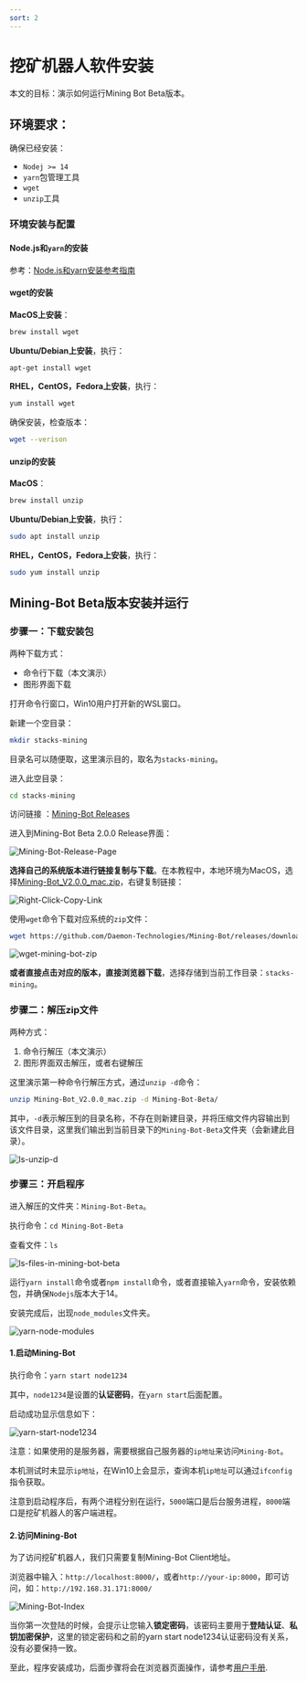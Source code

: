 ```yaml
---
sort: 2
---
```


# 挖矿机器人软件安装

本文的目标：演示如何运行Mining Bot Beta版本。

## 环境要求：

确保已经安装：

- `Nodej >= 14`
- `yarn`包管理工具
- `wget`
- `unzip`工具

### 环境安装与配置

#### Node.js和`yarn`的安装

参考：[Node.js和yarn安装参考指南](https://github.com/Daemon-Technologies/docs/blob/master/_draft/Mining-Bot-Alpha-Version/Build-Before-Using/Mining-Bot-Alpha-Tutorial-CN.md)

#### wget的安装

**MacOS上安装**：

```bash
brew install wget
```

**Ubuntu/Debian上安装**，执行：

```bash
apt-get install wget
```

**RHEL，CentOS，Fedora上安装**，执行：

```bash
yum install wget
```

确保安装，检查版本：

```bash
wget --verison
```

#### unzip的安装

**MacOS**： 

```bash
brew install unzip
```

**Ubuntu/Debian上安装**，执行：

```bash
sudo apt install unzip
```

**RHEL，CentOS，Fedora上安装**，执行：

```bash
sudo yum install unzip
```

## Mining-Bot Beta版本安装并运行

### 步骤一：下载安装包

两种下载方式：

- 命令行下载（本文演示）
- 图形界面下载

打开命令行窗口，Win10用户打开新的WSL窗口。

新建一个空目录：

```bash
mkdir stacks-mining
```

目录名可以随便取，这里演示目的，取名为`stacks-mining`。

进入此空目录：

```bash
cd stacks-mining
```

访问链接 ：[Mining-Bot Releases](https://github.com/Daemon-Technologies/Mining-Bot/releases/tag/2.0.0)

进入到Mining-Bot Beta 2.0.0 Release界面：



![Mining-Bot-Release-Page](assets/Mining-Bot-Release-Page.png)



**选择自己的系统版本进行链接复制与下载**。在本教程中，本地环境为MacOS，选择[Mining-Bot_V2.0.0_mac.zip](https://github.com/Daemon-Technologies/Mining-Bot/releases/download/2.0.0/Mining-Bot_V2.0.0_mac.zip)，右键复制链接：

![Right-Click-Copy-Link](assets/Right-Click-Copy-Link.png)





使用`wget`命令下载对应系统的`zip`文件：

```bash
wget https://github.com/Daemon-Technologies/Mining-Bot/releases/download/2.0.0/Mining-Bot_V2.0.0_mac.zip
```

![wget-mining-bot-zip](assets/wget-mining-bot-zip.png)

**或者直接点击对应的版本，直接浏览器下载**，选择存储到当前工作目录：`stacks-mining`。

### 步骤二：解压zip文件

两种方式：

1. 命令行解压（本文演示）
2. 图形界面双击解压，或者右键解压

这里演示第一种命令行解压方式，通过`unzip -d`命令：

```bash
unzip Mining-Bot_V2.0.0_mac.zip -d Mining-Bot-Beta/
```

其中，`-d`表示解压到的目录名称，不存在则新建目录，并将压缩文件内容输出到该文件目录，这里我们输出到当前目录下的`Mining-Bot-Beta`文件夹（会新建此目录）。

![ls-unzip-d](assets/ls-unzip-d.png)



### 步骤三：开启程序

进入解压的文件夹：`Mining-Bot-Beta`。

执行命令：`cd Mining-Bot-Beta`

查看文件：`ls`

![ls-files-in-mining-bot-beta](assets/ls-files-in-mining-bot-beta.png)

运行`yarn install`命令或者`npm install`命令，或者直接输入`yarn`命令，安装依赖包，并确保`Nodejs`版本大于14。

安装完成后，出现`node_modules`文件夹。

![yarn-node-modules](assets/yarn-node-modules.png)



#### 1.启动Mining-Bot

执行命令：`yarn start node1234`

其中，`node1234`是设置的**认证密码**，在`yarn start`后面配置。

启动成功显示信息如下：

![yarn-start-node1234](assets/yarn-start-node1234.png)



注意：如果使用的是服务器，需要根据自己服务器的`ip地址`来访问`Mining-Bot`。

本机测试时未显示`ip地址`，在Win10上会显示，查询本机`ip地址`可以通过`ifconfig`指令获取。

注意到启动程序后，有两个进程分别在运行，`5000`端口是后台服务进程，`8000`端口是挖矿机器人的客户端进程。

#### 2.访问Mining-Bot

为了访问挖矿机器人，我们只需要复制Mining-Bot Client地址。

浏览器中输入：`http://localhost:8000/`，或者`http://your-ip:8000`，即可访问，如：`http://192.168.31.171:8000/`



![Mining-Bot-Index](assets/Mining-Bot-Index.png)



当你第一次登陆的时候，会提示让您输入**锁定密码**，该密码主要用于**登陆认证**、**私钥加密保护**，这里的锁定密码和之前的yarn start node1234认证密码没有关系，没有必要保持一致。

至此，程序安装成功，后面步骤将会在浏览器页面操作，请参考[用户手册](../Use-Mining-Bot-For-Mining/User-Guide-of-Mining-Bot-Beta-CN).

